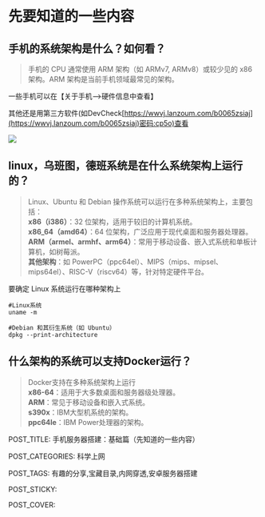 
# 先要知道的一些内容

## **手机的系统架构是什么？如何看？**

> 手机的 CPU 通常使用 ARM 架构（如 ARMv7, ARMv8）或较少见的 x86 架构。ARM 架构是当前手机领域最常见的架构。

一些手机可以在【关于手机-->硬件信息中查看】

其他还是用第三方软件(如DevCheck[https://wwvj.lanzoum.com/b0065zsiaj](https://wwvj.lanzoum.com/b0065zsiaj)密码:cp5o)查看

![](http://www.kdocs.cn/api/v3/office/copy/c0MzdDBlVTR5WjVRZStUV0pJWWtHQkpqLzgrbmZ6M0R1d3V2dEF4aTBocWVndDg4UVk2WEVSdElScmFVZnoyek5NVTJhMG0yRzBVaGgydklac29tVzI4QXJZVURsODVQd2ZueFJ1OGZEbk15VE53YTA2bDdYRFViVWJ6TXVxN1V1OFQ2UUNYSWlObVNNWmlMYXluNVVONXh0TDkxWlVZVkNXVkRmdHBFTmcyNDBBTTBoNFcrZjhwamNiRUZsL2MySUdjV3FoNktnYjN4N0Nway9VUjRJTHZNczdMMXdGai9EbnpCWWI4b1EyOW5EV2hhQk9YWnFBQjg1V3dsWDFWbjdLWHBiZXBmd213PQ==/attach/object/WCEPEVY7ABAGU?)

## **linux，乌班图，德班系统是在什么系统架构上运行的？**

> Linux、Ubuntu 和 Debian 操作系统可以运行在多种系统架构上，主要包括：  
> **x86（i386）**：32 位架构，适用于较旧的计算机系统。  
> **x86_64（amd64）**：64 位架构，广泛应用于现代桌面和服务器处理器。  
> **ARM（armel、armhf、arm64）**：常用于移动设备、嵌入式系统和单板计算机，如树莓派。  
> **其他架构**：如 PowerPC（ppc64el）、MIPS（mips、mipsel、mips64el）、RISC-V（riscv64）等，针对特定硬件平台。

要确定 Linux 系统运行在哪种架构上

```
#Linux系统
uname -m

#Debian 和其衍生系统（如 Ubuntu）
dpkg --print-architecture
```

## **什么架构的系统可以支持Docker运行？**

> Docker支持在多种系统架构上运行  
> **x86-64**：适用于大多数桌面和服务器级处理器。  
> **ARM**：常见于移动设备和嵌入式系统。  
> **s390x**：IBM大型机系统的架构。  
> **ppc64le**：IBM Power处理器的架构。

POST_TITLE: 手机服务器搭建：基础篇（先知道的一些内容）

POST_CATEGORIES: 科学上网

POST_TAGS: 有趣的分享,宝藏目录,内网穿透,安卓服务器搭建

POST_STICKY:

POST_COVER:
<!--stackedit_data:
eyJoaXN0b3J5IjpbNDUwOTM4NTY1XX0=
-->